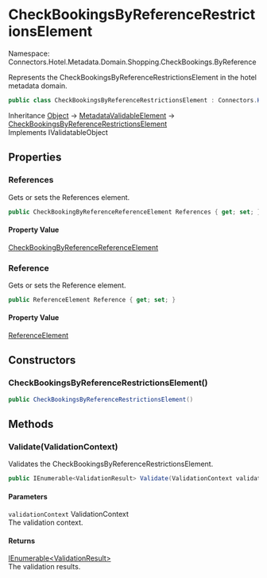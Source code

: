# CheckBookingsByReferenceRestrictionsElement

Namespace: Connectors.Hotel.Metadata.Domain.Shopping.CheckBookings.ByReference

Represents the CheckBookingsByReferenceRestrictionsElement in the hotel metadata domain.

```csharp
public class CheckBookingsByReferenceRestrictionsElement : Connectors.Hotel.Metadata.Domain.Common.MetadataValidableElement, System.ComponentModel.DataAnnotations.IValidatableObject
```

Inheritance [Object](https://docs.microsoft.com/en-us/dotnet/api/system.object) → [MetadataValidableElement](./connectors.hotel.metadata.domain.common.metadatavalidableelement) → [CheckBookingsByReferenceRestrictionsElement](./connectors.hotel.metadata.domain.shopping.checkbookings.byreference.checkbookingsbyreferencerestrictionselement)<br />
Implements IValidatableObject

## Properties

### **References**

Gets or sets the References element.

```csharp
public CheckBookingByReferenceReferenceElement References { get; set; }
```

#### Property Value

[CheckBookingByReferenceReferenceElement](./connectors.hotel.metadata.domain.common.checkbookingbyreferencereferenceelement)<br />

### **Reference**

Gets or sets the Reference element.

```csharp
public ReferenceElement Reference { get; set; }
```

#### Property Value

[ReferenceElement](./connectors.hotel.metadata.domain.common.referenceelement)<br />

## Constructors

### **CheckBookingsByReferenceRestrictionsElement()**

```csharp
public CheckBookingsByReferenceRestrictionsElement()
```

## Methods

### **Validate(ValidationContext)**

Validates the CheckBookingsByReferenceRestrictionsElement.

```csharp
public IEnumerable<ValidationResult> Validate(ValidationContext validationContext)
```

#### Parameters

`validationContext` ValidationContext<br />
The validation context.

#### Returns

[IEnumerable\<ValidationResult\>](https://docs.microsoft.com/en-us/dotnet/api/system.collections.generic.ienumerable-1)<br />
The validation results.
